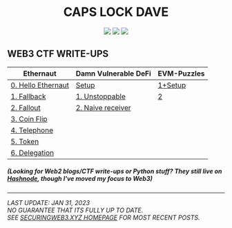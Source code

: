 <div align="center">

# CAPS LOCK DAVE

<a href="https://www.youtube.com/@CAPSLOCKDAVE"><img src="https://img.shields.io/badge/YouTube-FF0000?style=for-the-badge&logo=youtube&logoColor=white" /></a>
<a href="https://daveallcaps.hashnode.dev/"><img src="https://img.shields.io/badge/Hashnode-2962FF?style=for-the-badge&logo=hashnode&logoColor=white" /></a>
<a href="https://twitter.com/CAPSLOCKDAVE"><img src="https://img.shields.io/badge/Twitter-1DA1F2?style=for-the-badge&logo=twitter&logoColor=white" /></a>
</div>

## WEB3 CTF WRITE-UPS
|Ethernaut|Damn Vulnerable DeFi|EVM-Puzzles|
|----------|----------|----------|
|[0. Hello Ethernaut](https://securingweb3.xyz/ethernaut-0/)|[Setup](https://securingweb3.xyz/damn-vulnerable-defi-setup/)|[1+Setup](https://securingweb3.xyz/evm-puzzles-1/)
|[1. Fallback](https://securingweb3.xyz/ethernaut-1/)|[1. Unstoppable](https://securingweb3.xyz/damn-vulnerable-defi-1/)|[2](https://securingweb3.xyz/evm-puzzles-2/)|
|[2. Fallout](https://securingweb3.xyz/ethernaut-2/)|[2. Naive receiver](https://securingweb3.xyz/damn-vulnerable-defi-2/)|
|[3. Coin Flip](https://securingweb3.xyz/ethernaut-3/)|
|[4. Telephone](https://securingweb3.xyz/ethernaut-4/)|
|[5. Token](https://securingweb3.xyz/ethernaut-5/)|
|[6. Delegation](https://securingweb3.xyz/ethernaut-6/)|
  
##### (Looking for Web2 blogs/CTF write-ups or Python stuff? They still live on [Hashnode](https://daveallcaps.hashnode.dev/), though I've moved my focus to Web3)
  
  
---------------------------------------
*LAST UPDATE: JAN 31, 2023  
NO GUARANTEE THAT ITS FULLY UP TO DATE.  
SEE [SECURINGWEB3.XYZ HOMEPAGE](https://securingweb3.xyz/) FOR MOST RECENT POSTS.* 
